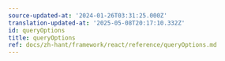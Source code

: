 ```yaml
---
source-updated-at: '2024-01-26T03:31:25.000Z'
translation-updated-at: '2025-05-08T20:17:10.332Z'
id: queryOptions
title: queryOptions
ref: docs/zh-hant/framework/react/reference/queryOptions.md
---
```

